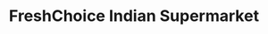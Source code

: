 ---
title: "FreshChoice Indian Supermarket"
url: /etobicoke/freshchoice-indian-supermarket/
shop: Supermarkt
---